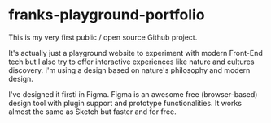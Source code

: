 # franks-playground-portfolio

This is my very first public / open source Github project.

It's actually just a playground website to experiment with modern Front-End tech but I also try to offer interactive experiences like nature and cultures discovery.
I'm using a design based on nature's philosophy and modern design.

I've designed it firsti in Figma. Figma is an awesome free (browser-based) design tool with plugin support and prototype functionalities. It works almost the same as Sketch but faster and for free.
